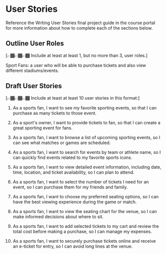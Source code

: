 # User Stories

Reference the Writing User Stories final project guide in the course portal for more information about how to complete each of the sections below.

## Outline User Roles

[👉🏾👉🏾👉🏾 Include at least at least 1, but no more than 3, user roles.]

Sport Fans: a user who will be able to purchase tickets and also view different stadiums/events.

## Draft User Stories

[👉🏾👉🏾👉🏾 Include at least at least 10 user stories in this format:]

1. As a sports fan, I want to see my favorite sporting events, so that I can purchase as many tickets to those event.

2. As a sport's owner, I want to provide tickets to fan, so that I can create a great sporting event for fans.

3. As a sports fan, I want to browse a list of upcoming sporting events, so I can see what matches or games are scheduled.

4. As a sports fan, I want to search for events by team or athlete name, so I can quickly find events related to my favorite sports icons.

5. As a sports fan, I want to view detailed event information, including date, time, location, and ticket availability, so I can plan to attend.

6. As a sports fan, I want to select the number of tickets I need for an event, so I can purchase them for my friends and family.

7. As a sports fan, I want to choose my preferred seating options, so I can have the best viewing experience during the game or match.

8. As a sports fan, I want to view the seating chart for the venue, so I can make informed decisions about where to sit.

9. As a sports fan, I want to add selected tickets to my cart and review the total cost before making a purchase, so I can manage my expenses.

10. As a sports fan, I want to securely purchase tickets online and receive an e-ticket for entry, so I can avoid long lines at the venue.



